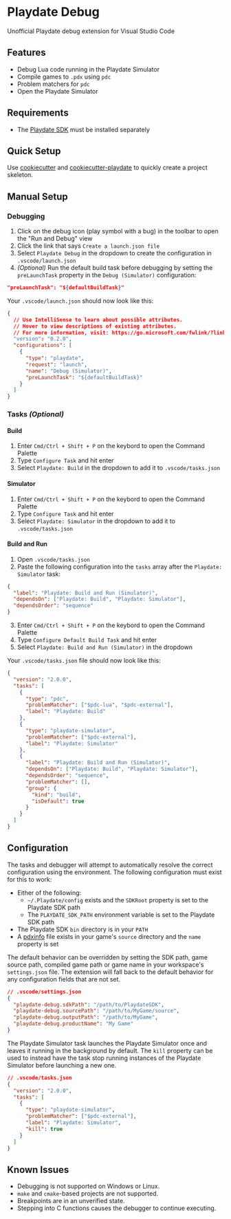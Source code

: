 # Playdate Debug

Unofficial Playdate debug extension for Visual Studio Code

## Features

- Debug Lua code running in the Playdate Simulator
- Compile games to `.pdx` using `pdc`
- Problem matchers for `pdc`
- Open the Playdate Simulator

## Requirements

- The [Playdate SDK](https://play.date/dev/) must be installed separately

## Quick Setup

Use [cookiecutter](https://cookiecutter.readthedocs.io/en/stable/) and [cookiecutter-playdate](https://github.com/midouest/cookiecutter-playdate) to quickly create a project skeleton.

## Manual Setup

### Debugging

1. Click on the debug icon (play symbol with a bug) in the toolbar to open the "Run and Debug" view
2. Click the link that says `Create a launch.json file`
3. Select `Playdate Debug` in the dropdown to create the configuration in `.vscode/launch.json`
4. _(Optional)_ Run the default build task before debugging by setting the `preLaunchTask` property in the `Debug (Simulator)` configuration:

```json
"preLaunchTask": "${defaultBuildTask}"
```

Your `.vscode/launch.json` should now look like this:

```json
{
  // Use IntelliSense to learn about possible attributes.
  // Hover to view descriptions of existing attributes.
  // For more information, visit: https://go.microsoft.com/fwlink/?linkid=830387
  "version": "0.2.0",
  "configurations": [
    {
      "type": "playdate",
      "request": "launch",
      "name": "Debug (Simulator)",
      "preLaunchTask": "${defaultBuildTask}"
    }
  ]
}
```

### Tasks _(Optional)_

#### Build

1. Enter `Cmd/Ctrl + Shift + P` on the keybord to open the Command Palette
2. Type `Configure Task` and hit enter
3. Select `Playdate: Build` in the dropdown to add it to `.vscode/tasks.json`

#### Simulator

1. Enter `Cmd/Ctrl + Shift + P` on the keybord to open the Command Palette
2. Type `Configure Task` and hit enter
3. Select `Playdate: Simulator` in the dropdown to add it to `.vscode/tasks.json`

#### Build and Run

1. Open `.vscode/tasks.json`
2. Paste the following configuration into the `tasks` array after the `Playdate: Simulator` task:

```json
{
  "label": "Playdate: Build and Run (Simulator)",
  "dependsOn": ["Playdate: Build", "Playdate: Simulator"],
  "dependsOrder": "sequence"
}
```

3. Enter `Cmd/Ctrl + Shift + P` on the keybord to open the Command Palette
4. Type `Configure Default Build Task` and hit enter
5. Select `Playdate: Build and Run (Simulator)` in the dropdown

Your `.vscode/tasks.json` file should now look like this:

```json
{
  "version": "2.0.0",
  "tasks": [
    {
      "type": "pdc",
      "problemMatcher": ["$pdc-lua", "$pdc-external"],
      "label": "Playdate: Build"
    },
    {
      "type": "playdate-simulator",
      "problemMatcher": ["$pdc-external"],
      "label": "Playdate: Simulator"
    },
    {
      "label": "Playdate: Build and Run (Simulator)",
      "dependsOn": ["Playdate: Build", "Playdate: Simulator"],
      "dependsOrder": "sequence",
      "problemMatcher": [],
      "group": {
        "kind": "build",
        "isDefault": true
      }
    }
  ]
}
```

## Configuration

The tasks and debugger will attempt to automatically resolve the correct configuration using the environment. The following configuration must exist for this to work:

- Either of the following:
  - `~/.Playdate/config` exists and the `SDKRoot` property is set to the Playdate SDK path
  - The `PLAYDATE_SDK_PATH` environment variable is set to the Playdate SDK path
- The Playdate SDK `bin` directory is in your `PATH`
- A [pdxinfo](https://sdk.play.date/1.9.3/Inside%20Playdate.html#pdxinfo) file exists in your game's `source` directory and the `name` property is set

The default behavior can be overridden by setting the SDK path, game source path, compiled game path or game name in your workspace's `settings.json` file. The extension will fall back to the default behavior for any configuration fields that are not set.

```json
// .vscode/settings.json
{
  "playdate-debug.sdkPath": "/path/to/PlaydateSDK",
  "playdate-debug.sourcePath": "/path/to/MyGame/source",
  "playdate-debug.outputPath": "/path/to/MyGame",
  "playdate-debug.productName": "My Game"
}
```

The Playdate Simulator task launches the Playdate Simulator once and leaves it running in the background by default. The `kill` property can be used to instead have the task stop running instances of the Playdate Simulator before launching a new one.

```json
// .vscode/tasks.json
{
  "version": "2.0.0",
  "tasks": [
    {
      "type": "playdate-simulator",
      "problemMatcher": ["$pdc-external"],
      "label": "Playdate: Simulator",
      "kill": true
    }
  ]
}
```

## Known Issues

- Debugging is not supported on Windows or Linux.
- `make` and `cmake`-based projects are not supported.
- Breakpoints are in an unverified state.
- Stepping into C functions causes the debugger to continue executing.
